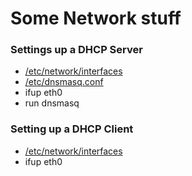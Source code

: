 # Some Network stuff

### Settings up a DHCP Server

- [/etc/network/interfaces](https://github.com/lucsoft/oc2-scripts/blob/main/network/server/networkinterface)
- [/etc/dnsmasq.conf](https://github.com/lucsoft/oc2-scripts/blob/main/network/server/dnsmasq.conf)
- ifup eth0
- run dnsmasq

### Setting up a DHCP Client

- [/etc/network/interfaces](https://github.com/lucsoft/oc2-scripts/blob/main/network/client/networkinterface)
- ifup eth0
